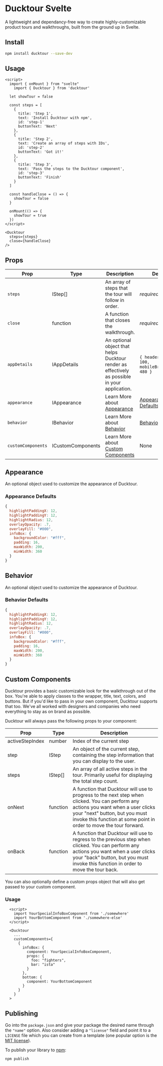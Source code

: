 # Ducktour Svelte

A lightweight and dependancy-free way to create highly-customizable product tours and walkthroughs, built from the ground up in Svelte.

## Install

```bash
npm install ducktour --save-dev
```

## Usage

```svelte
<script>
  import { onMount } from "svelte"
	import { Ducktour } from 'ducktour'

  let showTour = false
	
  const steps = [
    {
      title: 'Step 1',
      text: 'Install Ducktour with npm',
      id: 'step-1'
      buttonText: 'Next'
    },
    {
      title: 'Step 2',
      text: 'Create an array of steps with IDs',
      id: 'step-2'
      buttonText: 'Got it!'
    },
    {
      title: 'Step 3',
      text: 'Pass the steps to the Ducktour component',
      id: 'step-3'
      buttonText: 'Finish'
    }
  ]

  const handleClose = () => {
    showTour = false
  }

  onMount(() => {
    showTour = true
  })
</script>

<Ducktour
  steps={steps}
  close={handleClose}
/>
```

## Props

| Prop | Type | Description | Default |
| ---- | ---- | ----------- | ------- |
| `steps` | IStep[] | An array of steps that the tour will follow in order. | *required* |
| `close` | function | A function that closes the walkthrough. | *required* |
| `appDetails` | IAppDetails | An optional object that helps Ducktour render as effectively as possible in your application. | ```{ headerHeight: 100, mobileBreakpoint: 480 }``` |
| `appearance` | IAppearance | Learn More about [Appearance](#appearance) | [Appearance Defaults](#appearance-defaults) |
| `behavior` | IBehavior | Learn More about [Behavior](#behavior) | [Behavior Defaults](#behavior-defaults) |
| `customComponents` | ICustomComponents | Learn More about [Custom Components](#custom-components) | None |

## Appearance

An optional object used to customize the appearance of Ducktour.

### Appearance Defaults

```js
{
  highlightPaddingX: 12,
  highlightPaddingY: 12,
  highlightRadius: 12,
  overlayOpacity: .7,
  overlayFill: "#000",
  infoBox: {
    backgroundColor: "#fff",
    padding: 16,
    maxWidth: 200,
    minWidth: 360
  }
}
```

## Behavior

An optional object used to customize the appearance of Ducktour.

### Behavior Defaults

```js
{
  highlightPaddingX: 12,
  highlightPaddingY: 12,
  highlightRadius: 12,
  overlayOpacity: .7,
  overlayFill: "#000",
  infoBox: {
    backgroundColor: "#fff",
    padding: 16,
    maxWidth: 200,
    minWidth: 360
  }
}
```

## Custom Components

Ducktour provides a basic customizable look for the walkthrough out of the box. You're able to apply classes to the wrapper, title, text, colors, and buttons. But if you'd like to pass in your own component, Ducktour supports that too. We've all worked with designers and companies who need everything to stay as on brand as possible.

Ducktour will always pass the following props to your component:

| Prop | Type | Description |
| ---- | ---- | ----------- |
| activeStepIndex | number | Index of the current step |
| step | IStep | An object of the current step, containing the step information that you can display to the user. |
| steps | IStep[] | An array of all active steps in the tour. Primarily useful for displaying the total step count. |
| onNext | function | A function that Ducktour will use to progress to the next step when clicked. You can perform any actions you want when a user clicks your "next" button, but you must invoke this function at some point in order to move the tour forward.|
| onBack | function | A function that Ducktour will use to regress to the previous step when clicked. You can perform any actions you want when a user clicks your "back" button, but you must invoke this function in order to move the tour back.|

You can also optionally define a custom props object that will also get passed to your custom component.

### Usage

```svelte
  <script>
    import YourSpecialInfoBoxComponent from './somewhere'
    import YourBottomComponent from './somewhere-else'
  </script>

  <Ducktour
    ...
    customComponents={
      {
        infoBox: {
          component: YourSpecialInfoBoxComponent,
          props: {
            foo: "fighters", 
            bar: "ista"
          }
        },
        bottom: {
          component: YourBottomComponent
        }
      }
    }
  >
```



## Publishing

Go into the `package.json` and give your package the desired name through the `"name"` option. Also consider adding a `"license"` field and point it to a `LICENSE` file which you can create from a template (one popular option is the [MIT license](https://opensource.org/license/mit/)).

To publish your library to [npm](https://www.npmjs.com):

```bash
npm publish
```

